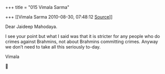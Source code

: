 +++
title = "015 Vimala Sarma"

+++
[[Vimala Sarma	2010-08-30, 07:48:12 [Source](https://groups.google.com/g/samskrita/c/s5dEjmePM6A)]]



Dear Jaideep Mahodaya.

I see your point but what I said was that it is stricter for any people who do crimes against Brahmins, not about Brahmins committing crimes.
Anyway we don’t need to take all this seriously to-day.

Vimala



